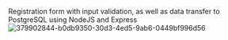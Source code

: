 Registration form with input validation, as well as data transfer to PostgreSQL using NodeJS and Express
![379902844-b0db9350-30d3-4ed5-9ab6-0449bf996d56](https://github.com/user-attachments/assets/4bff430c-e2a7-47e5-b411-48079b112619)
